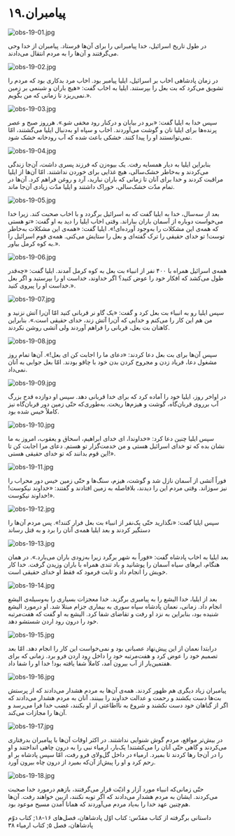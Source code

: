 ۱۹.پیامبران
===========

![obs-19-01.jpg](/var/www/vhosts/door43.org/httpdocs/data/gitrepo/media/en/obs/obs-19-01.jpg "obs-19-01.jpg")

در طول تاریخ اسرائیل، خدا پیامبرانی را برای آن‌ها فرستاد. پیامبران از
خدا وحی می‌گرفتند و آن‌ها را به مردم انتقال می‌دادند.

![obs-19-02.jpg](/var/www/vhosts/door43.org/httpdocs/data/gitrepo/media/en/obs/obs-19-02.jpg "obs-19-02.jpg")

در زمان پادشاهی اخاب بر اسرائیل، ایلیا پیامبر بود. اخاب مرد بدکاری بود
که مردم را تشویق می‌کرد که بت بعل را بپرستند. ایلیا به اخاب گفت: «هیچ
باران و شبنمی بر زمین نمی‌ریزد تا زمانی که من بگویم.».

![obs-19-03.jpg](/var/www/vhosts/door43.org/httpdocs/data/gitrepo/media/en/obs/obs-19-03.jpg "obs-19-03.jpg")

سپس خدا به ایلیا گفت: «برو در بیابان و درکنار رود مخفی شو.». هرروز صبح و
عصر پرنده‌ها برای ایلیا نان و گوشت می‌آوردند. اخاب و سپاه او به‌دنبال
ایلیا می‌گشتند، امّا نمی‌توانستند او را پیدا کنند. خشکی باعث شده که آب
رودخانه خشک شود.

![obs-19-04.jpg](/var/www/vhosts/door43.org/httpdocs/data/gitrepo/media/en/obs/obs-19-04.jpg "obs-19-04.jpg")

بنابراین ایلیا به دیار همسایه رفت. یک بیوه‌زن که فرزند پسری داشت، آن‌جا
زندگی می‌کردند و به‌خاطر خشک‌سالی، هیچ غذایی برای خوردن نداشتند. امّا
آن‌ها از ایلیا مراقبت کردند و خدا برای آنان تا زمانی که باران نبارید،
آرد و روغن فراهم کرد. آن‌ها در تمام مدّت خشک‌سالی، خوراک داشتند و ایلیا
مدّت زیادی آن‌جا ماند.

![obs-19-05.jpg](/var/www/vhosts/door43.org/httpdocs/data/gitrepo/media/en/obs/obs-19-05.jpg "obs-19-05.jpg")

بعد از سه‌سال، خدا به ایلیا گفت که به اسرائیل برگردد و با اخاب صحبت کند.
زیرا خدا می‌خواست دوباره از آسمان باران بباراند. وقتی اخاب ایلیا را دید
به او گفت: «تو هستی که همه‌ی این مشکلات را به‌وجود آورده‌ای!». ایلیا
گفت: «همه‌ی این مشکلات به‌خاطر توست! تو خدای حقیقی را ترک گفته‌ای و بعل
را ستایش می‌کنی. همه‌ی قوم اسرائیل را به کوه کرمل بیاور.».

![obs-19-06.jpg](/var/www/vhosts/door43.org/httpdocs/data/gitrepo/media/en/obs/obs-19-06.jpg "obs-19-06.jpg")

همه‌ی اسرائیل همراه با ۴۰۰ نفر از انبیاء بت بعل به کوه کرمل آمدند. ایلیا
گفت: «چه‌قدر طول می‌کشد که افکار خود را عوض کنید؟ اگر خداوند، خداست او
را بپرستید و اگر بعل خداست او را پیروی کنید.».

![obs-19-07.jpg](/var/www/vhosts/door43.org/httpdocs/data/gitrepo/media/en/obs/obs-19-07.jpg "obs-19-07.jpg")

سپس ایلیا رو به انبیاء بت بعل کرد و گفت: «یک گاو نر قربانی کنید امّا
آن‌را آتش نزنید و من هم این کار را می‌کنم و خدایی که آن‌را آتش زند، خدای
حقیقی است.». بنابراین کاهنان بت بعل، قربانی را فراهم آوردند ولی آتشی
روشن نکردند.

![obs-19-08.jpg](/var/www/vhosts/door43.org/httpdocs/data/gitrepo/media/en/obs/obs-19-08.jpg "obs-19-08.jpg")

سپس آن‌ها برای بت بعل دعا کردند: «دعای ما را اجابت کن ای بعل!». آن‌ها
تمام روز مشغول دعا، فریاد زدن و مجروح کردن بدن خود با چاقو بودند. امّا
بعل جوابی به آنان نمی‌داد.

![obs-19-09.jpg](/var/www/vhosts/door43.org/httpdocs/data/gitrepo/media/en/obs/obs-19-09.jpg "obs-19-09.jpg")

در اواخر روز، ایلیا خود را آماده کرد که برای خدا قربانی دهد. سپس او
دوازده قدح بزرگ آب برروی قربان‌گاه، گوشت و هیزم‌ها ریخت. به‌طوری‌که حتّی
زمین دور قربان‌گاه نیز کاملاً خیس شده بود.

![obs-19-10.jpg](/var/www/vhosts/door43.org/httpdocs/data/gitrepo/media/en/obs/obs-19-10.jpg "obs-19-10.jpg")

سپس ایلیا چنین دعا کرد: «خداوندا، ای خدای ابراهیم، اسحاق و یعقوب، امروز
به ما نشان بده که تو خدای اسرائیل هستی و من خدمت‌گزار تو هستم. دعای مرا
اجابت کن تا این قوم بدانند که تو خدای حقیقی هستی!».

![obs-19-11.jpg](/var/www/vhosts/door43.org/httpdocs/data/gitrepo/media/en/obs/obs-19-11.jpg "obs-19-11.jpg")

فوراً آتشی از آسمان نازل شد و گوشت، هیزم، سنگ‌ها و حتّی زمین خیس دور
محراب را نیز سوزاند. وقتی مردم این را دیدند، بلافاصله به زمین افتادند و
گفتند: «خداوند نیکوست!خداوند نیکوست!».

![obs-19-12.jpg](/var/www/vhosts/door43.org/httpdocs/data/gitrepo/media/en/obs/obs-19-12.jpg "obs-19-12.jpg")

سپس ایلیا گفت: «نگذارید حتّی یک‌نفر از انبیاء بت بعل فرار کنند!». پس
مردم آن‌ها را دستگیر کردند و بعد ایلیا همه‌ی آنان را برد و به قتل رساند

![obs-19-13.jpg](/var/www/vhosts/door43.org/httpdocs/data/gitrepo/media/en/obs/obs-19-13.jpg "obs-19-13.jpg")

بعد ایلیا به اخاب پادشاه گفت: «فوراً به شهر برگرد زیرا به‌زودی باران
می‌بارد.». در همان هنگام، ابرهای سیاه آسمان را پوشانید و باد تندی همراه
با باران وزیدن گرفت. خدا کار خویش را انجام داد و ثابت فرمود که فقط او
خدای حقیقی است.

![obs-19-14.jpg](/var/www/vhosts/door43.org/httpdocs/data/gitrepo/media/en/obs/obs-19-14.jpg "obs-19-14.jpg")

بعد از ایلیا، خدا الیشع را به پیامبری برگزید. خدا معجزات بسیاری را
به‌وسیله‌ی الیشع انجام داد. زمانی، نعمان پادشاه سپاه سوری به بیماری جزام
مبتلا شد. او درمورد الیشع شنیده بود، بنابراین به نزد او رفت و تقاضای شفا
کرد. الیشع به او گفت که هفت‌مرتبه خود را درون رود اردن شستشو دهد.

![obs-19-15.jpg](/var/www/vhosts/door43.org/httpdocs/data/gitrepo/media/en/obs/obs-19-15.jpg "obs-19-15.jpg")

درابتدا نعمان از این پیش‌نهاد عصبانی بود و نمی‌خواست این کار را انجام
دهد. امّا بعد تصمیم خود را عوض کرد و هفت‌مرتبه خود را داخل رود اردن فرو
برد. زمانی که برای هفتمین‌بار از آب بیرون آمد، کاملاً شفا یافته بود! خدا
او را شفا داد.

![obs-19-16.jpg](/var/www/vhosts/door43.org/httpdocs/data/gitrepo/media/en/obs/obs-19-16.jpg "obs-19-16.jpg")

پیامبران زیاد دیگری هم ظهور کردند. همه‌ی آن‌ها به مردم هشدار می‌دادند که
از پرستش بت‌ها دست بکشند و رحمت و عدالت خداوند را ببینند. آنان به مردم
هشدار می‌دادند که اگر از گناهان خود دست نکشند و شروع به نااطاعتی از او
بکنند، غضب خدا فرا می‌رسد و آن‌ها را مجازات می‌کند.

![obs-19-17.jpg](/var/www/vhosts/door43.org/httpdocs/data/gitrepo/media/en/obs/obs-19-17.jpg "obs-19-17.jpg")

در بیش‌تر مواقع، مردم گوش شنوایی نداشتند. در اکثر اوقات آن‌ها با
پیامبران بد‌رفتاری می‌کردند و گاهی حتّی آنان را می‌کشتند! یک‌بار، ارمیاء
نبی را به درون چاهی انداختند و او را در آن‌جا رها کردند تا بمیرد. ارمیاء
در داخل گل‌ولای فرو رفت، امّا سپس پادشاه بر او رحم کرد و او را پیش‌از
آن‌که بمیرد از درون چاه بیرون آورد.

![obs-19-18.jpg](/var/www/vhosts/door43.org/httpdocs/data/gitrepo/media/en/obs/obs-19-18.jpg "obs-19-18.jpg")

حتّی زمانی‌که انبیاء مورد آزار و اذیّت قرار می‌گرفتند، بازهم درمورد خدا
صحبت می‌کردند. ایشان به مردم هشدار می‌دادند که اگر توبه نکنند، ازبین
خواهند رفت. آن‌ها هم‌چنین عهد خدا را به‌یاد مردم می‌آوردند که همانا آمدن
مسیح موعود بود.

داستانی برگرفته از کتاب مقدّس: کتاب اوّل پادشاهان، فصل‌های ۱۶-۱۸; کتاب
دوّم پادشاهان، فصل ۵; کتاب ارمیاء ۳۸
